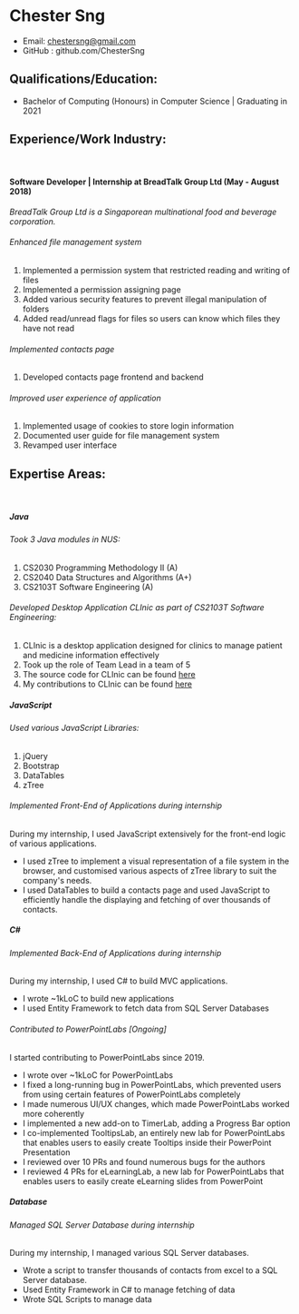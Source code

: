 # Chester Sng

* Email: chestersng@gmail.com
* GitHub : github.com/ChesterSng

## Qualifications/Education:
* Bachelor of Computing (Honours) in Computer Science | Graduating in 2021

## Experience/Work Industry:
<br/>

#### Software Developer | Internship at BreadTalk Group Ltd (May - August 2018)
_BreadTalk Group Ltd is a Singaporean multinational food and beverage corporation._ <br/>
###### Enhanced file management system 
1.  Implemented a permission system that restricted reading and writing of files
2.  Implemented a permission assigning page
3.  Added various security features to prevent illegal manipulation of folders
4.  Added read/unread flags for files so users can know which files they have not read

###### Implemented contacts page 
1. Developed contacts page frontend and backend

###### Improved user experience of application
1. Implemented usage of cookies to store login information
2. Documented user guide for file management system
3. Revamped user interface

## Expertise Areas: 
<br/>

##### Java

###### Took 3 Java modules in NUS: 
1. CS2030 Programming Methodology II (A)
2. CS2040 Data Structures and Algorithms (A+)
3. CS2103T Software Engineering (A)
    
###### Developed Desktop Application CLInic as part of CS2103T Software Engineering:
1. CLInic is a desktop application designed for clinics to manage patient and medicine information effectively
2. Took up the role of Team Lead in a team of 5
3. The source code for CLInic can be found [here](https://github.com/CS2103-AY1819S1-W16-4/main)
4. My contributions to CLInic can be found [here](https://cs2103-ay1819s1-w16-4.github.io/main/team/chestersng.html)
    
##### JavaScript

###### Used various JavaScript Libraries:
1. jQuery
2. Bootstrap
3. DataTables
4. zTree

###### Implemented Front-End of Applications during internship
During my internship, I used JavaScript extensively for the front-end logic of various applications. 
- I used zTree to implement a visual representation of a file system in the browser, and customised various aspects of zTree library to suit the company's needs. 
- I used DataTables to build a contacts page and used JavaScript to efficiently handle the displaying and fetching of over thousands of contacts.

##### C#

###### Implemented Back-End of Applications during internship 
During my internship, I used C# to build MVC applications.
- I wrote ~1kLoC to build new applications
- I used Entity Framework to fetch data from SQL Server Databases

###### Contributed to PowerPointLabs [Ongoing]
I started contributing to PowerPointLabs since 2019.
- I wrote over ~1kLoC for PowerPointLabs 
- I fixed a long-running bug in PowerPointLabs, which prevented users from using certain features of PowerPointLabs completely
- I made numerous UI/UX changes, which made PowerPointLabs worked more coherently
- I implemented a new add-on to TimerLab, adding a Progress Bar option
- I co-implemented TooltipsLab, an entirely new lab for PowerPointLabs that enables users to easily create Tooltips inside their PowerPoint Presentation
- I reviewed over 10 PRs and found numerous bugs for the authors
- I reviewed 4 PRs for eLearningLab, a new lab for PowerPointLabs that enables users to easily create eLearning slides from PowerPoint

##### Database

###### Managed SQL Server Database during internship
During my internship, I managed various SQL Server databases.
- Wrote a script to transfer thousands of contacts from excel to a SQL Server database.
- Used Entity Framework in C# to manage fetching of data 
- Wrote SQL Scripts to manage data
